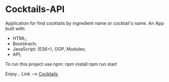 # Cocktails-API

Application for find cocktails by ingredient name or cocktail's name.
An App built with: 
* HTML;
* Bootstrach;
* JavaScript: (ES6+), OOP, Modules;
* API;

To run this project use npm:
npm install
npm run start

Enjoy...
Link --> [Cocktails](https://cocktails-v1.netlify.app/)

